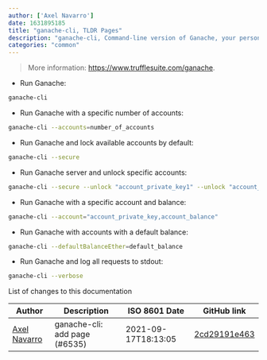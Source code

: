 ```yaml
---
author: ['Axel Navarro']
date: 1631895185
title: "ganache-cli, TLDR Pages"
description: "ganache-cli, Command-line version of Ganache, your personal blockchain for Ethereum development."
categories: "common"
---
```

> More information: <https://www.trufflesuite.com/ganache>.

- Run Ganache:

```bash
ganache-cli
```

- Run Ganache with a specific number of accounts:

```bash
ganache-cli --accounts=number_of_accounts
```

- Run Ganache and lock available accounts by default:

```bash
ganache-cli --secure
```

- Run Ganache server and unlock specific accounts:

```bash
ganache-cli --secure --unlock "account_private_key1" --unlock "account_private_key2"
```

- Run Ganache with a specific account and balance:

```bash
ganache-cli --account="account_private_key,account_balance"
```

- Run Ganache with accounts with a default balance:

```bash
ganache-cli --defaultBalanceEther=default_balance
```

- Run Ganache and log all requests to stdout:

```bash
ganache-cli --verbose
```
List of changes to this documentation


Author | Description | ISO 8601 Date | GitHub link
------|-----|-----|-----
[Axel Navarro](mailto:navarroaxel@gmail.com) | ganache-cli: add page (#6535) | 2021-09-17T18:13:05 | [2cd29191e463](https://github.com/tldr-pages/tldr/commit/2cd29191e463a618726b4e20237fda1bbf131f8d)

